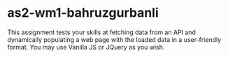 # as2-wm1-bahruzgurbanli
This assignment tests your skills at fetching data from an API and dynamically populating a web page with the loaded data in a user-friendly format. You may use Vanilla JS or JQuery as you wish.
